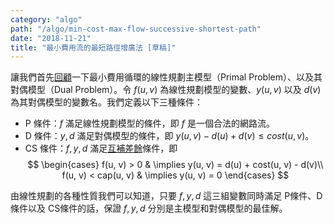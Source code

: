 ```yaml
---
category: "algo"
path: "/algo/min-cost-max-flow-successive-shortest-path"
date: "2018-11-21"
title: "最小費用流的最短路徑增廣法 [草稿]"
---
```


讓我們首先[回顧](/algo/min-cost-max-flow)一下最小費用循環的線性規劃主模型（Primal Problem）、以及其對偶模型（Dual Problem）。令 $f(u, v)$ 為線性規劃模型的變數、$y(u, v)$ 以及 $d(v)$ 為其對偶模型的變數名。我們定義以下三種條件：

* P 條件：$f$ 滿足線性規劃模型的條件，即 $f$ 是一個合法的網路流。
* D 條件：$y, d$ 滿足對偶模型的條件，即 $y(u, v)-d(u)+d(v) \le cost(u, v)$。
* CS 條件：$f, y, d$ 滿足[互補差餘](http://terms.naer.edu.tw/detail/559045/)條件，即
$$
\begin{cases}
f(u, v) > 0 & \implies y(u, v) = d(u) + cost(u, v) - d(v)\\
f(u, v) < cap(u, v) & \implies y(u, v) = 0
\end{cases}
$$

由線性規劃的各種性質我們可以知道，只要 $f, y, d$ 這三組變數同時滿足 P條件、D條件以及 CS條件的話，保證 $f, y, d$ 分別是主模型和對偶模型的最佳解。